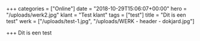 +++
categories = ["Online"]
date = "2018-10-29T15:06:07+00:00"
hero = "/uploads/werk2.jpg"
klant = "Test klant"
tags = ["test"]
title = "Dit is een test"
werk = ["/uploads/test-1.jpg", "/uploads/WERK - header - dokjard.jpg"]

+++
Dit is een test